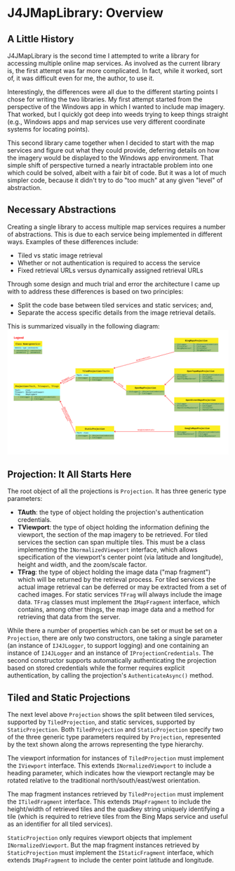 # J4JMapLibrary: Overview

## A Little History

J4JMapLibrary is the second time I attempted to write a library for accessing multiple online map services. As involved as the current library is, the first attempt was far more complicated. In fact, while it worked, sort of, it was difficult even for me, the author, to use it.

Interestingly, the differences were all due to the different starting points I chose for writing the two libraries. My first attempt started from the perspective of the Windows app in which I wanted to include map imagery. That worked, but I quickly got deep into weeds trying to keep things straight (e.g., Windows apps and map services use very different coordinate systems for locating points).

This second library came together when I decided to start with the map services and figure out what they could provide, deferring details on how the imagery would be displayed to the Windows app environment. That simple shift of perspective turned a nearly intractable problem into one which could be solved, albeit with a fair bit of code. But it was a lot of much simpler code, because it didn't try to do "too much" at any given "level" of abstraction.

## Necessary Abstractions

Creating a single library to access multiple map services requires a number of abstractions. This is due to each service being implemented in different ways. Examples of these differences include:

- Tiled vs static image retrieval
- Whether or not authentication is required to access the service
- Fixed retrieval URLs versus dynamically assigned retrieval URLs

Through some design and much trial and error the architecture I came up with to address these differences is based on two principles:

- Split the code base between tiled services and static services; and,
- Separate the access specific details from the image retrieval details.

This is summarized visually in the following diagram:
![Architecture](assets/proj-overview.png)

## Projection: It All Starts Here

The root object of all the projections is `Projection`. It has three generic type parameters:

- **TAuth**: the type of object holding the projection's authentication credentials.
- **TViewport**: the type of object holding the information defining the viewport, the section of the map imagery to be retrieved. For tiled services the section can span multiple tiles. This must be a class implementing the `INormalizedViewport` interface, which allows specification of the viewport's center point (via latitude and longitude), height and width, and the zoom/scale factor.
- **TFrag**: the type of object holding the image data ("map fragment") which will be returned by the retrieval process. For tiled services the actual image retrieval can be deferred or may be extracted from a set of cached images. For static services `TFrag` will always include the image data. `TFrag` classes must implement the `IMapFragment` interface, which contains, among other things, the map image data and a method for retrieving that data from the server.

While there a number of properties which can be set or must be set on a `Projection`, there are only two constructors, one taking a single parameter (an instance of `IJ4JLogger`, to support logging) and one containing an instance of `IJ4JLogger` and an instance of `IProjectionCredentials`. The second constructor supports automatically authenticating the projection based on stored credentials while the former requires explicit authentication, by calling the projection's `AuthenticateAsync()` method.

## Tiled and Static Projections

The next level above `Projection` shows the split between tiled services, supported by `TiledProjection`, and static services, supported by `StaticProjection`. Both `TiledProjection` and `StaticProjection` specify two of the three generic type parameters required by `Projection`, represented by the text shown along the arrows representing the type hierarchy.

The viewport information for instances of `TiledProjection` must implement the `IViewport` interface. This extends `INormalizedViewport` to include a heading parameter, which indicates how the viewport rectangle may be rotated relative to the traditional north/south/east/west orientation.

The map fragment instances retrieved by `TiledProjection` must implement the `ITiledFragment` interface. This extends `IMapFragment` to include the height/width of retrieved tiles and the quadkey string uniquely identifying a tile (which is required to retrieve tiles from the Bing Maps service and useful as an identifier for all tiled services).

`StaticProjection` only requires viewport objects that implement `INormalizedViewport`. But the map fragment instances retrieved by `StaticProjection` must implement the `IStaticFragment` interface, which extends `IMapFragment` to include the center point latitude and longitude.
